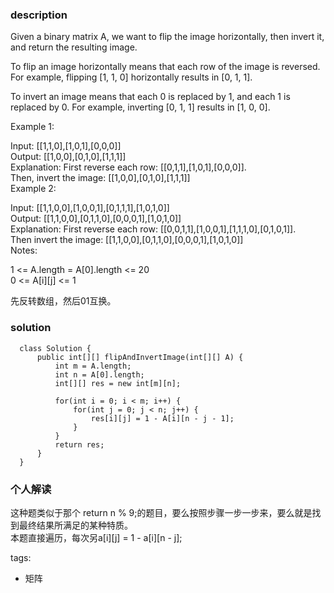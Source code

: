 ### description    
  Given a binary matrix A, we want to flip the image horizontally, then invert it, and return the resulting image.  
    
  To flip an image horizontally means that each row of the image is reversed.  For example, flipping [1, 1, 0] horizontally results in [0, 1, 1].  
    
  To invert an image means that each 0 is replaced by 1, and each 1 is replaced by 0. For example, inverting [0, 1, 1] results in [1, 0, 0].  
    
  Example 1:  
    
  Input: [[1,1,0],[1,0,1],[0,0,0]]  
  Output: [[1,0,0],[0,1,0],[1,1,1]]  
  Explanation: First reverse each row: [[0,1,1],[1,0,1],[0,0,0]].  
  Then, invert the image: [[1,0,0],[0,1,0],[1,1,1]]  
  Example 2:  
    
  Input: [[1,1,0,0],[1,0,0,1],[0,1,1,1],[1,0,1,0]]  
  Output: [[1,1,0,0],[0,1,1,0],[0,0,0,1],[1,0,1,0]]  
  Explanation: First reverse each row: [[0,0,1,1],[1,0,0,1],[1,1,1,0],[0,1,0,1]].  
  Then invert the image: [[1,1,0,0],[0,1,1,0],[0,0,0,1],[1,0,1,0]]  
  Notes:  
    
  1 <= A.length = A[0].length <= 20  
  0 <= A[i][j] <= 1  
    
  先反转数组，然后01互换。  
### solution    
```    
  class Solution {  
      public int[][] flipAndInvertImage(int[][] A) {  
          int m = A.length;  
          int n = A[0].length;  
          int[][] res = new int[m][n];  
    
          for(int i = 0; i < m; i++) {  
              for(int j = 0; j < n; j++) {  
                  res[i][j] = 1 - A[i][n - j - 1];  
              }  
          }  
          return res;  
      }  
  }  
```    
    
### 个人解读    
  这种题类似于那个 return n % 9;的题目，要么按照步骤一步一步来，要么就是找到最终结果所满足的某种特质。  
  本题直接遍历，每次另a[i][j] = 1 - a[i][n - j];  
    
tags:    
  -  矩阵  
